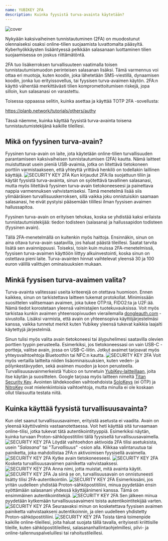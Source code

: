 ```yaml
---
name: YUBIKEY 2FA
description: Kuinka fyysistä turva-avainta käytetään?
---
```

![cover](assets/cover.webp)

Nykyään kaksivaiheinen tunnistautuminen (2FA) on muodostunut olennaiseksi osaksi online-tilien suojaamista luvattomalta pääsyltä. Kyberhyökkäysten lisääntyessä pelkkään salasanaan luottaminen tilien suojaamisessa on joskus riittämätöntä.

2FA tuo lisäkerroksen turvallisuuteen vaatimalla toisen tunnistautumismuodon perinteisen salasanan lisäksi. Tämä varmennus voi ottaa eri muotoja, kuten koodin, joka lähetetään SMS-viestillä, dynaamisen koodin, jonka luo erityissovellus, tai fyysisen turva-avaimen käytön. 2FA:n käyttö vähentää merkittävästi tilien kompromettoitumisen riskejä, jopa silloin, kun salasanasi on varastettu.

Toisessa oppaassa selitin, kuinka asettaa ja käyttää TOTP 2FA -sovellusta:

https://planb.network/tutorials/others/authy

Tässä näemme, kuinka käyttää fyysistä turva-avainta toisena tunnistautumistekijänä kaikille tileillesi.

## Mikä on fyysinen turva-avain?

Fyysinen turva-avain on laite, jota käytetään online-tilien turvallisuuden parantamiseen kaksivaiheisen tunnistautumisen (2FA) kautta. Nämä laitteet muistuttavat usein pieniä USB-avaimia, jotka on liitettävä tietokoneen porttiin varmistaakseen, että yhteyttä yrittävä henkilö on todellakin laillinen käyttäjä.
![SECURITY KEY 2FA](assets/notext/01.webp)
Kun kirjaudut 2FA:lla suojattuun tiliin ja käytät fyysistä turva-avainta, sinun on syötettävä tavallinen salasanasi, mutta myös liitettävä fyysinen turva-avain tietokoneeseesi ja painettava nappia varmennuksen vahvistamiseksi. Tämä menetelmä lisää siis ylimääräisen turvallisuuskerroksen, sillä vaikka joku onnistuisikin saamaan salasanasi, he eivät pystyisi pääsemään tilillesi ilman fyysisen avaimen hallussapitoa.

Fyysinen turva-avain on erityisen tehokas, koska se yhdistää kaksi erilaista tunnistautumistekijää: tiedon todisteen (salasana) ja hallussapidon todisteen (fyysinen avain).

Tällä 2FA-menetelmällä on kuitenkin myös haittoja. Ensinnäkin, sinun on aina oltava turva-avain saatavilla, jos haluat päästä tileillesi. Saatat tarvita lisätä sen avainnippuusi. Toiseksi, toisin kuin muissa 2FA-menetelmissä, fyysisen turva-avaimen käyttöön liittyy alkuinvestointi, koska sinun on ostettava pieni laite. Turva-avainten hinnat vaihtelevat yleensä 30 ja 100 euron välillä valittujen ominaisuuksien mukaan.

## Minkä fyysisen turva-avaimen valita?

Turva-avainta valitessasi useita kriteerejä on otettava huomioon.
Ennen kaikkea, sinun on tarkistettava laitteen tukemat protokollat. Minimissään suosittelen valitsemaan avaimen, joka tukee OTP:tä, FIDO2:ta ja U2F:ää. Nämä tiedot korostetaan yleensä valmistajien tuotekuvauksissa. Voit myös tarkistaa kunkin avaimen yhteensopivuuden vierailemalla [dongleauth.com](https://www.dongleauth.com/dongles/) -sivustolla.
Lisäksi varmista, että avain on yhteensopiva käyttöjärjestelmäsi kanssa, vaikka tunnetut merkit kuten Yubikey yleensä tukevat kaikkia laajalti käytettyjä järjestelmiä.

Sinun tulisi myös valita avain tietokoneesi tai älypuhelimesi saatavilla olevien porttien tyypin perusteella. Esimerkiksi, jos tietokoneessasi on vain USB-C -portteja, valitse avain, jossa on USB-C-liitin. Jotkut avaimet tarjoavat myös yhteysvaihtoehtoja Bluetoothin tai NFC:n kautta.
![SECURITY KEY 2FA](assets/notext/02.webp)
Voit myös vertailla laitteita niiden lisäominaisuuksien, kuten veden- ja pölynkestävyyden, sekä avaimen muodon ja koon perusteella.
Turvallisuusavainmerkeistä Yubico on tunnetuin [YubiKey-laitteillaan](https://www.yubico.com/), joita itse käytän ja suosittelen. Google tarjoaa myös laitteen nimeltä [Titan Security Key](https://store.google.com/fr/product/titan_security_key). Avointen lähdekoodien vaihtoehdoista [SoloKeys](https://solokeys.com/) (ei OTP) ja [NitroKey](https://www.nitrokey.com/products/nitrokeys) ovat mielenkiintoisia vaihtoehtoja, mutta minulla ei ole koskaan ollut tilaisuutta testata niitä.
## Kuinka käyttää fyysistä turvallisuusavainta?

Kun olet saanut turvallisuusavaimen, erityistä asetusta ei vaadita. Avain on yleensä käyttövalmis vastaanotettaessa. Voit heti käyttää sitä turvaamaan online-tilisi, jotka tukevat tätä autentikointityyppiä. Esimerkiksi näytän, kuinka turvaan Proton-sähköpostitilini tällä fyysisellä turvallisuusavaimella.
![SECURITY KEY 2FA](assets/notext/03.webp)
Löydät vaihtoehdon aktivoida 2FA tilisi asetuksista, usein "*Salasana*" tai "*Turvallisuus*" -osion alla. Klikkaa valintaruutua tai painiketta, joka mahdollistaa 2FA:n aktivoimisen fyysisellä avaimella.
![SECURITY KEY 2FA](assets/notext/04.webp)
Kytke avain tietokoneeseesi.
![SECURITY KEY 2FA](assets/notext/05.webp)
Kosketa turvallisuusavaimen painiketta vahvistaaksesi.
![SECURITY KEY 2FA](assets/notext/06.webp)
Anna nimi, jotta muistat, mitä avainta käytit.
![SECURITY KEY 2FA](assets/notext/07.webp)
Ja siinä se on, turvallisuusavain on onnistuneesti lisätty tilisi 2FA-autentikointiin.
![SECURITY KEY 2FA](assets/notext/08.webp)
Esimerkissäni, jos yritän uudelleen yhdistää Proton-sähköpostitiliini, minua pyydetään ensin syöttämään salasanani yhdessä käyttäjänimeni kanssa. Tämä on ensimmäinen autentikointitekijä.
![SECURITY KEY 2FA](assets/notext/09.webp)
Sen jälkeen minua pyydetään kytkemään turvallisuusavaimeni toista autentikointitekijää varten.
![SECURITY KEY 2FA](assets/notext/10.webp)
Seuraavaksi minun on kosketettava fyysisen avaimen painiketta vahvistaakseni autentikoinnin, ja olen uudelleen yhdistetty Proton-sähköpostitiliini.
![SECURITY KEY 2FA](assets/notext/11.webp)
Toista tämä toimenpide kaikille online-tileillesi, joita haluat suojata tällä tavalla, erityisesti kriittisille tileille, kuten sähköpostitileillesi, salasananhallintaohjelmillesi, pilvi- ja online-tallennuspalveluillesi tai rahoitustileillesi.